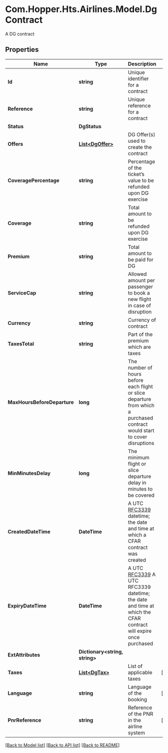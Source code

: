 # Com.Hopper.Hts.Airlines.Model.DgContract
A DG contract

## Properties

Name | Type | Description | Notes
------------ | ------------- | ------------- | -------------
**Id** | **string** | Unique identifier for a contract | 
**Reference** | **string** | Unique reference for a contract | 
**Status** | **DgStatus** |  | 
**Offers** | [**List&lt;DgOffer&gt;**](DgOffer.md) | DG Offer(s) used to create the contract | 
**CoveragePercentage** | **string** | Percentage of the ticket’s value to be refunded upon DG exercise | 
**Coverage** | **string** | Total amount to be refunded upon DG exercise | 
**Premium** | **string** | Total amount to be paid for DG | 
**ServiceCap** | **string** | Allowed amount per passenger to book a new flight in case of disruption | 
**Currency** | **string** | Currency of contract | 
**TaxesTotal** | **string** | Part of the premium which are taxes | 
**MaxHoursBeforeDeparture** | **long** | The number of hours before each flight or slice departure from which a purchased contract would start to cover disruptions | 
**MinMinutesDelay** | **long** | The minimum flight or slice departure delay in minutes to be covered | 
**CreatedDateTime** | **DateTime** | A UTC [RFC3339](https://xml2rfc.tools.ietf.org/public/rfc/html/rfc3339.html#anchor14) datetime; the date and time at which a CFAR contract was created | 
**ExpiryDateTime** | **DateTime** | A UTC [RFC3339](https://xml2rfc.tools.ietf.org/public/rfc/html/rfc3339.html#anchor14) A UTC RFC3339 datetime; the date and time at which the CFAR contract will expire once purchased | 
**ExtAttributes** | **Dictionary&lt;string, string&gt;** |  | 
**Taxes** | [**List&lt;DgTax&gt;**](DgTax.md) | List of applicable taxes | [optional] 
**Language** | **string** | Language of the booking | [optional] 
**PnrReference** | **string** | Reference of the PNR in the airline system | [optional] 

[[Back to Model list]](../../README.md#documentation-for-models) [[Back to API list]](../../README.md#documentation-for-api-endpoints) [[Back to README]](../../README.md)

